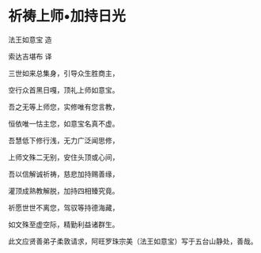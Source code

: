 # 祈祷上师•加持日光

法王如意宝 造

索达吉堪布 译

三世如来总集身，引导众生胜商主，

空行众首黑日嘎，顶礼上师如意宝。

吾之无等上师您，实修唯有您言教，

恒依唯一怙主您，如意宝名真不虚。

吾慧低下修行浅，无力广泛闻思修，

上师文殊二无别，安住头顶或心间，

吾以信解诚祈祷，慈悲加持赐善缘，

灌顶成熟教解脱，加持四相臻究竟。

祈愿世世不离您，驾驭等持德海藏，

如文殊至虚空际，精勤利益诸群生。

此文应贤善弟子柔敦请求，阿旺罗珠宗美（法王如意宝）写于五台山静处，善哉。

